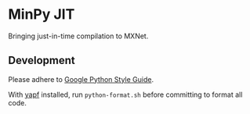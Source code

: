 # MinPy JIT

Bringing just-in-time compilation to MXNet.

## Development

Please adhere to [Google Python Style Guide](https://google.github.io/styleguide/pyguide.html).

With [yapf](https://github.com/google/yapf) installed, run `python-format.sh` before committing to format all code.

